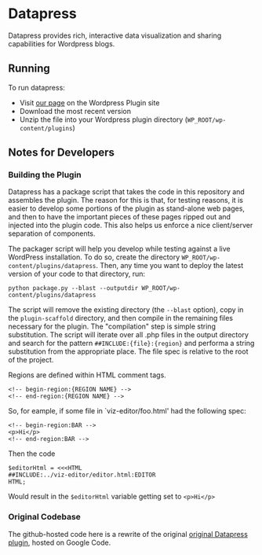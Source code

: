 Datapress
=========

Datapress provides rich, interactive data visualization and sharing capabilities for Wordpress blogs.

Running
-------

To run datapress:

   * Visit [our page](https://wordpress.org/extend/plugins/datapress/) on the Wordpress Plugin site
   * Download the most recent version
   * Unzip the file into your Wordpress plugin directory (`WP_ROOT/wp-content/plugins`)

Notes for Developers
--------------------

### Building the Plugin

Datapress has a package script that takes the code in this repository and assembles the plugin. The reason for this is that, for testing reasons, it is easier to develop some portions of the plugin as stand-alone web pages, and then to have the important pieces of these pages ripped out and injected into the plugin code. This also helps us enforce a nice client/server separation of components.

The packager script will help you develop while testing against a live WordPress installation. To do so, create the directory `WP_ROOT/wp-content/plugins/datapress`. Then, any time you want to deploy the latest version of your code to that directory, run:

    python package.py --blast --outputdir WP_ROOT/wp-content/plugins/datapress

The script will remove the existing directory (the `--blast` option), copy in the `plugin-scaffold` directory, and then compile in the remaining files necessary for the plugin. The "compilation" step is simple string substitution. The script will iterate over all .php files in the output directory and search for the pattern `##INCLUDE:{file}:{region}` and performa a string substitution from the appropriate place. The file spec is relative to the root of the project.

Regions are defined within HTML comment tags.
    
    <!-- begin-region:{REGION NAME} -->
    <!-- end-region:{REGION NAME} -->

So, for eample, if some file in `viz-editor/foo.html' had the following spec:

    <!-- begin-region:BAR -->
    <p>Hi</p>
    <!-- end-region:BAR -->

Then the code
    
    $editorHtml = <<<HTML
    ##INCLUDE:../viz-editor/editor.html:EDITOR
    HTML;

Would result in the `$editorHtml` variable getting set to `<p>Hi</p>`
### Original Codebase

The github-hosted code here is a rewrite of the original [original Datapress plugin](http://code.google.com/p/datapress), hosted on Google Code.
